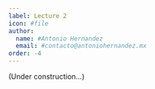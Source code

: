 ```yaml
---
label: Lecture 2
icon: #file
author:
  name: #Antonio Hernandez
  email: #contacto@antoniohernandez.mx
order: -4
---
```


(Under construction...)
